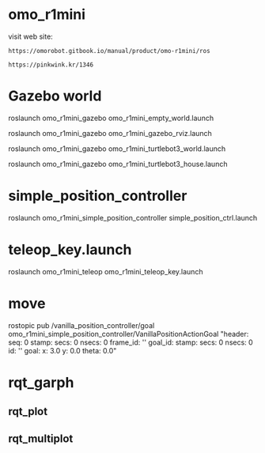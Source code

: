 # omo_r1mini

visit web site:

    https://omorobot.gitbook.io/manual/product/omo-r1mini/ros
    
    https://pinkwink.kr/1346
    
# Gazebo world

roslaunch omo_r1mini_gazebo omo_r1mini_empty_world.launch

roslaunch omo_r1mini_gazebo omo_r1mini_gazebo_rviz.launch

roslaunch omo_r1mini_gazebo omo_r1mini_turtlebot3_world.launch

roslaunch omo_r1mini_gazebo omo_r1mini_turtlebot3_house.launch


# simple_position_controller

roslaunch omo_r1mini_simple_position_controller simple_position_ctrl.launch

# teleop_key.launch

roslaunch omo_r1mini_teleop omo_r1mini_teleop_key.launch


# move 
rostopic pub /vanilla_position_controller/goal omo_r1mini_simple_position_controller/VanillaPositionActionGoal "header:
  seq: 0
  stamp:
    secs: 0
    nsecs: 0
  frame_id: ''
goal_id:
  stamp:
    secs: 0
    nsecs: 0
  id: ''
goal:
  x: 3.0
  y: 0.0
  theta: 0.0"
  

# rqt_garph

## rqt_plot

## rqt_multiplot
